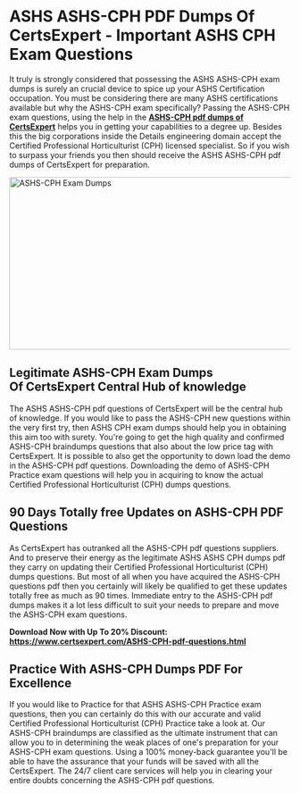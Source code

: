 <h1><strong>ASHS ASHS-CPH PDF Dumps Of CertsExpert - Important ASHS CPH Exam Questions</strong></h1>
<p>It truly is strongly considered that possessing the ASHS ASHS-CPH exam dumps is surely an crucial device to spice up your ASHS Certification occupation. You must be considering there are many ASHS certifications available but why the ASHS-CPH exam specifically? Passing the ASHS-CPH exam questions, using the help in the <strong><a href="https://www.certsexpert.com/ASHS-CPH-pdf-questions.html">ASHS-CPH pdf dumps of CertsExpert</a></strong>&nbsp;helps you in getting your capabilities to a degree up. Besides this the big corporations inside the Details engineering domain accept the Certified Professional Horticulturist (CPH) licensed specialist. So if you wish to surpass your friends you then should receive the ASHS ASHS-CPH pdf dumps of CertsExpert for preparation.</p>
<p><img src="https://i.ibb.co/HB4JcrW/ASHS-CPH.png" alt="ASHS-CPH Exam Dumps" width="550" height="309" /></p>
<h2><strong>Legitimate ASHS-CPH Exam Dumps Of&nbsp;</strong><strong>CertsExpert </strong><strong>Central Hub of knowledge</strong></h2>
<p>The ASHS ASHS-CPH pdf questions of CertsExpert will be the central hub of knowledge. If you would like to pass the ASHS-CPH new questions within the very first try, then ASHS CPH exam dumps should help you in obtaining this aim too with surety. You're going to get the high quality and confirmed ASHS-CPH braindumps questions that also about the low price tag with CertsExpert. It is possible to also get the opportunity to down load the demo in the ASHS-CPH pdf questions. Downloading the demo of ASHS-CPH Practice exam questions will help you in acquiring to know the actual Certified Professional Horticulturist (CPH) dumps questions.</p>
<h2><strong>90 Days Totally free Updates on ASHS-CPH PDF Questions</strong></h2>
<p>As CertsExpert&nbsp;has outranked all the ASHS-CPH pdf questions suppliers. And to preserve their energy as the legitimate ASHS ASHS CPH dumps pdf they carry on updating their Certified Professional Horticulturist (CPH) dumps questions. But most of all when you have acquired the ASHS-CPH questions pdf then you certainly will likely be qualified to get these updates totally free as much as 90 times. Immediate entry to the ASHS-CPH pdf dumps makes it a lot less difficult to suit your needs to prepare and move the ASHS-CPH exam questions.</p>
<p><strong>Download Now with Up To 20% Discount: <a href="Download Now with Up To 20% Discount:">https://www.certsexpert.com/ASHS-CPH-pdf-questions.html</a></strong></p>
<h2><strong>Practice With ASHS-CPH Dumps PDF For Excellence</strong></h2>
<p>If you would like to Practice for that ASHS ASHS-CPH Practice exam questions, then you can certainly do this with our accurate and valid Certified Professional Horticulturist (CPH) Practice take a look at. Our ASHS-CPH braindumps are classified as the ultimate instrument that can allow you to in determining the weak places of one's preparation for your ASHS-CPH exam questions. Using a 100% money-back guarantee you'll be able to have the assurance that your funds will be saved with all the CertsExpert. The 24/7 client care services will help you in clearing your entire doubts concerning the ASHS-CPH pdf questions.</p>
